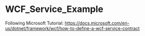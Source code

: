 # WCF_Service_Example

Following Microsoft Tutorial: https://docs.microsoft.com/en-us/dotnet/framework/wcf/how-to-define-a-wcf-service-contract
